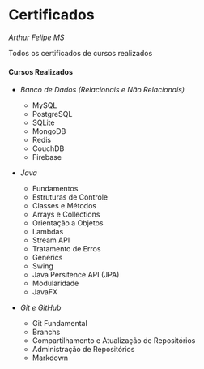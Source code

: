 # Certificados

*Arthur Felipe MS*

Todos os certificados de cursos realizados

#### Cursos Realizados 

* *Banco de Dados (Relacionais e Não Relacionais)*
  
  * MySQL
  * PostgreSQL
  * SQLite
  * MongoDB
  * Redis
  * CouchDB
  * Firebase

* *Java*
  
  * Fundamentos
  * Estruturas de Controle
  * Classes e Métodos
  * Arrays e Collections
  * Orientação a Objetos
  * Lambdas
  * Stream API
  * Tratamento de Erros
  * Generics
  * Swing
  * Java Persitence API (JPA)
  * Modularidade
  * JavaFX

* *Git e GitHub*
  
  * Git Fundamental
  * Branchs
  * Compartilhamento e Atualização de Repositórios
  * Administração de Repositórios
  * Markdown


